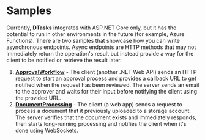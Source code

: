 # Samples

Currently, **DTasks** integrates with ASP.NET Core only, but it has the potential to run in other environments in the future (for example, Azure Functions).
There are two samples that showcase how you can write asynchronous endpoints. Async endpoints are HTTP methods that may not immediately return the operation's result but instead provide a way for the client to be notified or retrieve the result later.

1. [**ApprovalWorkflow**](./ApprovalWorkflow) - The client (another .NET Web API) sends an HTTP request to start an approval process and provides a callback URL to get notified when the request has been reviewed. The server sends an email to the approver and waits for their input before notifying the client using the provided URL.
2. [**DocumentProcessing**](./DocumentProcessing) - The client (a web app) sends a request to process a document that it previously uploaded to a storage account. The server verifies that the document exists and immediately responds, then starts long-running processing and notifies the client when it's done using WebSockets.
